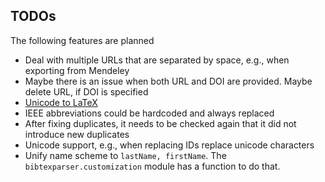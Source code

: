 ## TODOs
The following features are planned
* Deal with multiple URLs that are separated by space, e.g., when exporting
  from Mendeley
* Maybe there is an issue when both URL and DOI are provided. Maybe delete URL,
  if DOI is specified
* [Unicode to LaTeX](https://github.com/steog88/bibtexTools)
* IEEE abbreviations could be hardcoded and always replaced
* After fixing duplicates, it needs to be checked again that it did not
  introduce new duplicates
* Unicode support, e.g., when replacing IDs replace unicode characters
* Unify name scheme to `lastName, firstName`. The `bibtexparser.customization`
  module has a function to do that.
